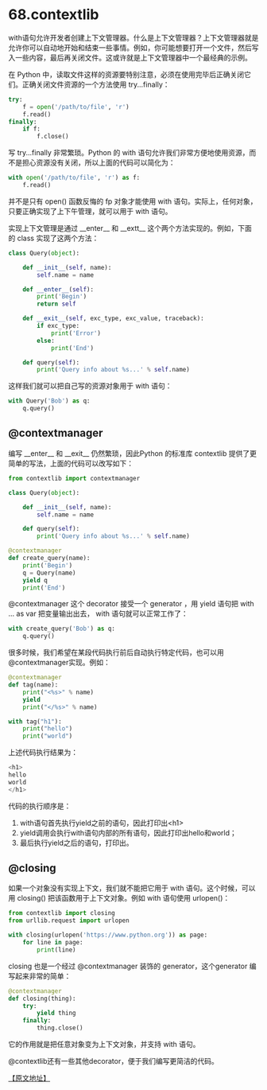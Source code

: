 # 68.contextlib

with语句允许开发者创建上下文管理器。什么是上下文管理器？上下文管理器就是允许你可以自动地开始和结束一些事情。例如，你可能想要打开一个文件，然后写入一些内容，最后再关闭文件。这或许就是上下文管理器中一个最经典的示例。

在 Python 中，读取文件这样的资源要特别注意，必须在使用完毕后正确关闭它们。正确关闭文件资源的一个方法使用 try...finally：

````python
try:
    f = open('/path/to/file', 'r')
    f.read()
finally:
    if f:
        f.close()
````

写 try...finally 非常繁琐。Python 的 with 语句允许我们非常方便地使用资源，而不是担心资源没有关闭，所以上面的代码可以简化为：
````python
with open('/path/to/file', 'r') as f:
    f.read()
````

并不是只有 open() 函数反悔的 fp 对象才能使用 with 语句。实际上，任何对象，只要正确实现了上下午管理，就可以用于 with 语句。

实现上下文管理是通过 \_\_enter\_\_ 和 \_\_extt\_\_ 这个两个方法实现的。例如，下面的 class 实现了这两个方法：

````python
class Query(object):

    def __init__(self, name):
        self.name = name

    def __enter__(self):
        print('Begin')
        return self

    def __exit__(self, exc_type, exc_value, traceback):
        if exc_type:
            print('Error')
        else:
            print('End')

    def query(self):
        print('Query info about %s...' % self.name)
````

这样我们就可以把自己写的资源对象用于 with 语句：
````python
with Query('Bob') as q:
    q.query()
````

## @contextmanager

编写 \_\_enter\_\_ 和 \_\_exit\_\_ 仍然繁琐，因此Python 的标准库 contextlib 提供了更简单的写法，上面的代码可以改写如下：

````python
from contextlib import contextmanager

class Query(object):

    def __init__(self, name):
        self.name = name

    def query(self):
        print('Query info about %s...' % self.name)

@contextmanager
def create_query(name):
    print('Begin')
    q = Query(name)
    yield q
    print('End')
````

@contextmanager 这个 decorator 接受一个 generator ，用 yield 语句把 with ... as var 把变量输出出去， with 语句就可以正常工作了：

````python
with create_query('Bob') as q:
    q.query()
````

很多时候，我们希望在某段代码执行前后自动执行特定代码，也可以用@contextmanager实现。例如：

````python
@contextmanager
def tag(name):
    print("<%s>" % name)
    yield
    print("</%s>" % name)

with tag("h1"):
    print("hello")
    print("world")
````

上述代码执行结果为：

````python
<h1>
hello
world
</h1>
````

代码的执行顺序是：

1. with语句首先执行yield之前的语句，因此打印出\<h1>
2. yield调用会执行with语句内部的所有语句，因此打印出hello和world；
3. 最后执行yield之后的语句，打印出</h1>。

## @closing 

如果一个对象没有实现上下文，我们就不能把它用于 with 语句。这个时候，可以用 closing() 把该函数用于上下文对象。例如 with 语句使用 urlopen()：

````python
from contextlib import closing
from urllib.request import urlopen

with closing(urlopen('https://www.python.org')) as page:
    for line in page:
        print(line)
````

closing 也是一个经过 @contextmanager 装饰的 generator，这个generator 编写起来非常的简单：

````python
@contextmanager
def closing(thing):
    try:
        yield thing
    finally:
        thing.close()
````

它的作用就是把任意对象变为上下文对象，并支持 with 语句。

@contextlib还有一些其他decorator，便于我们编写更简洁的代码。


[【原文地址】](https://www.liaoxuefeng.com/wiki/0014316089557264a6b348958f449949df42a6d3a2e542c000/001478651770626de401ff1c0d94f379774cabd842222ff000)
